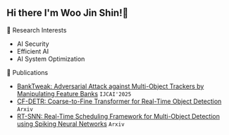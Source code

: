 ## Hi there I'm Woo Jin Shin!👋

🔬 Research Interests

- AI Security 
- Efficient AI 
- AI System Optimization


📄 Publications
- [BankTweak: Adversarial Attack against Multi-Object Trackers by Manipulating Feature Banks](https://www.arxiv.org/abs/2408.12727) `IJCAI'2025`
- [CF-DETR: Coarse-to-Fine Transformer for Real-Time Object Detection](https://arxiv.org/abs/2505.23317) `Arxiv`
- [RT-SNN: Real-Time Scheduling Framework for Multi-Object Detection using Spiking Neural Networks](https://arxiv.org/abs/2501.18412) `Arxiv`

